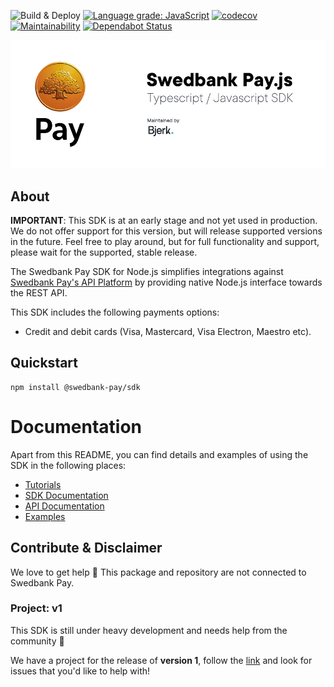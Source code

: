![Build & Deploy][build-badge]
[![Language grade: JavaScript][lgtm-badge]][lgtm]
[![codecov][codecov-badge]][codecov]
[![Maintainability][codeclimate-badge]][codeclimate]
[![Dependabot Status][dependabot-badge]][dependabot]


![Swedbank Pay Javascript / Typescript SDK][banner]

## About

**IMPORTANT**: This SDK is at an early stage and not yet used in production.
We do not offer support for this version, but will release supported versions
in the future. Feel free to play around, but for full functionality and support,
please wait for the supported, stable release.

The Swedbank Pay SDK for Node.js simplifies integrations against
[Swedbank Pay's API Platform][developer-portal] by providing native Node.js interface towards
the REST API.

This SDK includes the following payments options:

* Credit and debit cards (Visa, Mastercard, Visa Electron, Maestro etc).

## Quickstart

```
npm install @swedbank-pay/sdk
```

# Documentation
Apart from this README, you can find details and examples of using the SDK in the following places:  

- [Tutorials][tutorials]
- [SDK Documentation][sdk-doc]
- [API Documentation][developer-portal]
- [Examples][examples]

## Contribute & Disclaimer

We love to get help 🙏 This package and repository are not connected to Swedbank Pay.

### Project: v1

This SDK is still under heavy development and needs help from the community 🎉

We have a project for the release of **version 1**, follow the [link][milestone-1.0.0] and look for issues that you'd like to help with!

[banner]:               assets/logo.png
[build-badge]:          https://github.com/bjerkio/swedbank-pay-js/workflows/Build%20&%20Deploy/badge.svg
[codeclimate-badge]:    https://api.codeclimate.com/v1/badges/04b50822a61583ccdb5f/maintainability
[codeclimate]:          https://codeclimate.com/github/bjerkio/swedbank-pay-js/maintainability
[codecov-badge]:        https://codecov.io/gh/bjerkio/swedbank-pay-js/branch/master/graph/badge.svg
[codecov]:              https://codecov.io/gh/bjerkio/swedbank-pay-js
[dependabot-badge]:     https://api.dependabot.com/badges/status?host=github&repo=bjerkio/swedbank-pay-js&identifier=253005089
[dependabot]:           https://dependabot.com
[developer-portal]:     https://developer.swedbankpay.com/payments/
[examples]:             examples/
[lgtm-badge]:           https://img.shields.io/lgtm/grade/javascript/g/bjerkio/swedbank-pay-js.svg?logo=lgtm&logoWidth=18
[lgtm]:                 https://lgtm.com/projects/g/bjerkio/swedbank-pay-js/context:javascript
[milestone-1.0.0]:      https://github.com/bjerkio/swedbank-pay-js/projects/1
[sdk-doc]:              ./docs/README.md
[tutorials]:            tutorials/README.md